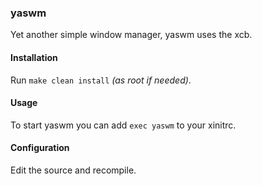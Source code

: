 ### yaswm
Yet another simple window manager, yaswm uses the xcb.

#### Installation
Run `make clean install` *(as root if needed)*.

#### Usage
To start yaswm you can add `exec yaswm` to your xinitrc.

#### Configuration
Edit the source and recompile.
